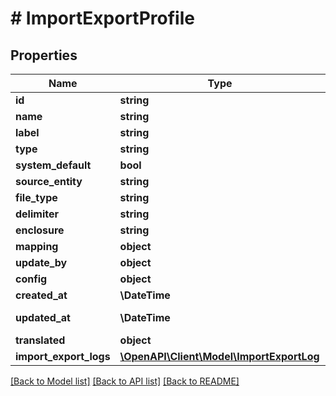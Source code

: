# # ImportExportProfile

## Properties

Name | Type | Description | Notes
------------ | ------------- | ------------- | -------------
**id** | **string** |  | [optional]
**name** | **string** |  | [optional]
**label** | **string** |  |
**type** | **string** |  | [optional]
**system_default** | **bool** |  | [optional]
**source_entity** | **string** |  |
**file_type** | **string** |  |
**delimiter** | **string** |  |
**enclosure** | **string** |  |
**mapping** | **object** |  | [optional]
**update_by** | **object** |  | [optional]
**config** | **object** |  | [optional]
**created_at** | **\DateTime** |  | [readonly]
**updated_at** | **\DateTime** |  | [optional] [readonly]
**translated** | **object** |  | [optional]
**import_export_logs** | [**\OpenAPI\Client\Model\ImportExportLog**](ImportExportLog.md) |  | [optional]

[[Back to Model list]](../../README.md#models) [[Back to API list]](../../README.md#endpoints) [[Back to README]](../../README.md)
